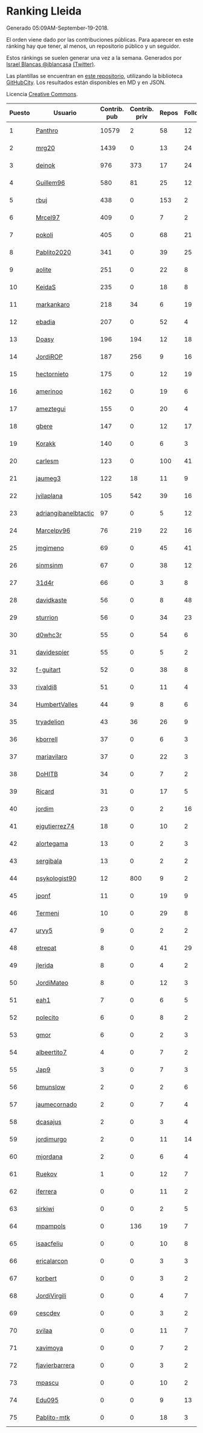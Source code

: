 # Ranking Lleida

Generado 05:09AM-September-19-2018.

El orden viene dado por las contribuciones públicas. Para aparecer en este ránking hay que tener, al menos, un repositorio público y un seguidor.

Estos ránkings se suelen generar una vez a la semana. Generados por [Israel Blancas @iblancasa](https://github.com/iblancasa/) [(Twitter)](https://twitter.com/iblancasa).

Las plantillas se encuentran en [este repositorio](https://github.com/iblancasa/GH-Spanish-Ranking), utilizando la biblioteca [GitHubCity](https://github.com/iblancasa/GitHubCity). Los resultados están disponibles en MD y en JSON.

Licencia [Creative Commons](https://creativecommons.org/licenses/by/4.0/).

| Puesto   |  Usuario  | Contrib. pub | Contrib. priv |Repos| Followers | Desde |  Avatar  |
|----------|-----------|--------------|---------------|-----|-----------|-------|----------|
|1|[Panthro](https://github.com/Panthro)|10579|2|58|12|2012-03-22|![Panthro]()|
|2|[mrg20](https://github.com/mrg20)|1439|0|13|24|2016-02-22|![mrg20]()|
|3|[deinok](https://github.com/deinok)|976|373|17|24|2014-02-04|![deinok]()|
|4|[Guillem96](https://github.com/Guillem96)|580|81|25|12|2016-08-27|![Guillem96]()|
|5|[rbuj](https://github.com/rbuj)|438|0|153|2|2014-12-12|![rbuj]()|
|6|[Mrcel97](https://github.com/Mrcel97)|409|0|7|2|2017-11-07|![Mrcel97]()|
|7|[pokoli](https://github.com/pokoli)|405|0|68|21|2011-10-30|![pokoli]()|
|8|[Pablito2020](https://github.com/Pablito2020)|341|0|39|25|2016-04-24|![Pablito2020]()|
|9|[aolite](https://github.com/aolite)|251|0|22|8|2013-06-03|![aolite]()|
|10|[KeidaS](https://github.com/KeidaS)|235|0|18|8|2016-04-27|![KeidaS]()|
|11|[markankaro](https://github.com/markankaro)|218|34|6|19|2017-05-24|![markankaro]()|
|12|[ebadia](https://github.com/ebadia)|207|0|52|4|2009-12-08|![ebadia]()|
|13|[Doasy](https://github.com/Doasy)|196|194|12|18|2016-01-29|![Doasy]()|
|14|[JordiROP](https://github.com/JordiROP)|187|256|9|16|2016-02-08|![JordiROP]()|
|15|[hectornieto](https://github.com/hectornieto)|175|0|12|19|2014-04-15|![hectornieto]()|
|16|[amerinoo](https://github.com/amerinoo)|162|0|19|6|2015-02-16|![amerinoo]()|
|17|[ameztegui](https://github.com/ameztegui)|155|0|20|4|2014-07-02|![ameztegui]()|
|18|[gbere](https://github.com/gbere)|147|0|12|17|2012-01-13|![gbere]()|
|19|[Korakk](https://github.com/Korakk)|140|0|6|3|2017-11-20|![Korakk]()|
|20|[carlesm](https://github.com/carlesm)|123|0|100|41|2008-05-01|![carlesm]()|
|21|[jaumeg3](https://github.com/jaumeg3)|122|18|11|9|2016-07-14|![jaumeg3]()|
|22|[jvilaplana](https://github.com/jvilaplana)|105|542|39|16|2011-04-15|![jvilaplana]()|
|23|[adriangibanelbtactic](https://github.com/adriangibanelbtactic)|97|0|5|12|2012-01-15|![adriangibanelbtactic]()|
|24|[Marcelpv96](https://github.com/Marcelpv96)|76|219|22|16|2016-11-15|![Marcelpv96]()|
|25|[jmgimeno](https://github.com/jmgimeno)|69|0|45|41|2011-04-08|![jmgimeno]()|
|26|[sinmsinm](https://github.com/sinmsinm)|67|0|38|12|2012-05-16|![sinmsinm]()|
|27|[31d4r](https://github.com/31d4r)|66|0|3|8|2017-08-12|![31d4r]()|
|28|[davidkaste](https://github.com/davidkaste)|56|0|8|48|2011-11-16|![davidkaste]()|
|29|[sturrion](https://github.com/sturrion)|56|0|34|23|2013-08-23|![sturrion]()|
|30|[d0whc3r](https://github.com/d0whc3r)|55|0|54|6|2012-01-25|![d0whc3r]()|
|31|[davidespier](https://github.com/davidespier)|55|0|5|2|2018-05-11|![davidespier]()|
|32|[f-guitart](https://github.com/f-guitart)|52|0|38|8|2014-03-09|![f-guitart]()|
|33|[rivaldi8](https://github.com/rivaldi8)|51|0|11|4|2011-11-11|![rivaldi8]()|
|34|[HumbertValles](https://github.com/HumbertValles)|44|9|8|6|2017-02-13|![HumbertValles]()|
|35|[tryadelion](https://github.com/tryadelion)|43|36|26|9|2013-03-05|![tryadelion]()|
|36|[kborrell](https://github.com/kborrell)|37|0|6|3|2015-02-17|![kborrell]()|
|37|[mariavilaro](https://github.com/mariavilaro)|37|0|22|3|2015-01-13|![mariavilaro]()|
|38|[DoHITB](https://github.com/DoHITB)|34|0|7|2|2016-01-19|![DoHITB]()|
|39|[Ricard](https://github.com/Ricard)|31|0|17|5|2009-12-13|![Ricard]()|
|40|[jordim](https://github.com/jordim)|23|0|2|16|2011-04-10|![jordim]()|
|41|[ejgutierrez74](https://github.com/ejgutierrez74)|18|0|10|2|2015-03-14|![ejgutierrez74]()|
|42|[alortegama](https://github.com/alortegama)|13|0|2|3|2015-02-03|![alortegama]()|
|43|[sergibala](https://github.com/sergibala)|13|0|2|2|2018-02-13|![sergibala]()|
|44|[psykologist90](https://github.com/psykologist90)|12|800|9|2|2013-09-05|![psykologist90]()|
|45|[jponf](https://github.com/jponf)|11|0|19|9|2013-03-13|![jponf]()|
|46|[Termeni](https://github.com/Termeni)|10|0|29|8|2014-03-10|![Termeni]()|
|47|[uryy5](https://github.com/uryy5)|9|0|2|2|2014-10-07|![uryy5]()|
|48|[etrepat](https://github.com/etrepat)|8|0|41|29|2009-11-04|![etrepat]()|
|49|[jlerida](https://github.com/jlerida)|8|0|4|2|2015-05-12|![jlerida]()|
|50|[JordiMateo](https://github.com/JordiMateo)|8|0|12|3|2016-03-10|![JordiMateo]()|
|51|[eah1](https://github.com/eah1)|7|0|6|5|2015-02-17|![eah1]()|
|52|[polecito](https://github.com/polecito)|6|0|8|2|2013-07-30|![polecito]()|
|53|[gmor](https://github.com/gmor)|6|0|2|3|2015-01-09|![gmor]()|
|54|[albeertito7](https://github.com/albeertito7)|4|0|7|2|2017-02-13|![albeertito7]()|
|55|[Jap9](https://github.com/Jap9)|3|0|7|3|2016-02-09|![Jap9]()|
|56|[bmunslow](https://github.com/bmunslow)|2|0|2|6|2010-06-03|![bmunslow]()|
|57|[jaumecornado](https://github.com/jaumecornado)|2|0|7|4|2011-02-14|![jaumecornado]()|
|58|[dcasajus](https://github.com/dcasajus)|2|0|3|4|2014-03-25|![dcasajus]()|
|59|[jordimurgo](https://github.com/jordimurgo)|2|0|11|14|2013-10-23|![jordimurgo]()|
|60|[mjordana](https://github.com/mjordana)|2|0|6|4|2014-11-19|![mjordana]()|
|61|[Ruekov](https://github.com/Ruekov)|1|0|12|7|2010-12-27|![Ruekov]()|
|62|[iferrera](https://github.com/iferrera)|0|0|11|2|2011-09-23|![iferrera]()|
|63|[sirkiwi](https://github.com/sirkiwi)|0|0|2|5|2011-07-01|![sirkiwi]()|
|64|[mpampols](https://github.com/mpampols)|0|136|19|7|2010-11-12|![mpampols]()|
|65|[isaacfeliu](https://github.com/isaacfeliu)|0|0|10|8|2008-04-10|![isaacfeliu]()|
|66|[ericalarcon](https://github.com/ericalarcon)|0|0|3|3|2013-08-28|![ericalarcon]()|
|67|[korbert](https://github.com/korbert)|0|0|3|2|2013-03-08|![korbert]()|
|68|[JordiVirgili](https://github.com/JordiVirgili)|0|0|4|7|2013-11-27|![JordiVirgili]()|
|69|[cescdev](https://github.com/cescdev)|0|0|3|2|2013-09-20|![cescdev]()|
|70|[svilaa](https://github.com/svilaa)|0|0|11|7|2013-09-23|![svilaa]()|
|71|[xavimoya](https://github.com/xavimoya)|0|0|7|2|2014-11-25|![xavimoya]()|
|72|[fjavierbarrera](https://github.com/fjavierbarrera)|0|0|3|2|2014-12-16|![fjavierbarrera]()|
|73|[mpascu](https://github.com/mpascu)|0|0|10|2|2015-02-12|![mpascu]()|
|74|[Edu095](https://github.com/Edu095)|0|0|9|13|2015-04-07|![Edu095]()|
|75|[Pablito-mtk](https://github.com/Pablito-mtk)|0|0|18|3|2016-09-29|![Pablito-mtk]()|
